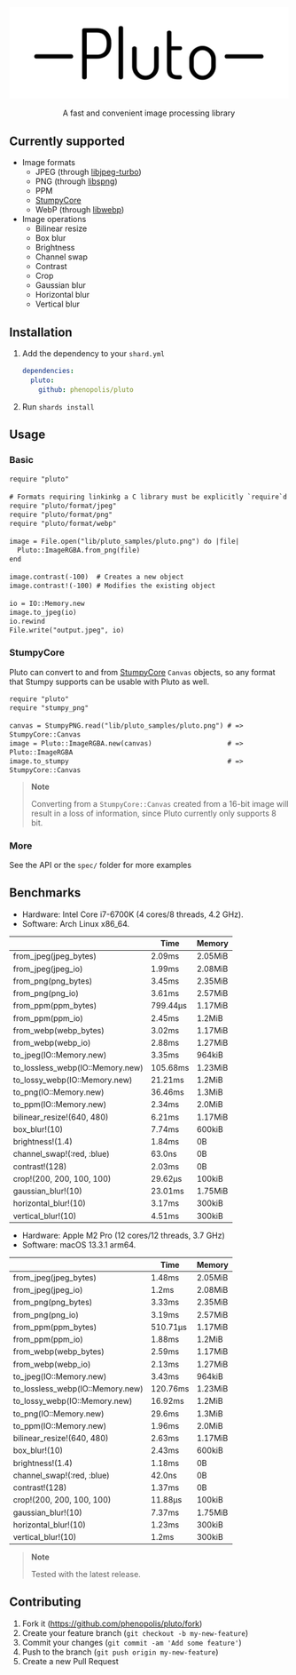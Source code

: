 <p align="center">
  <picture>
    <source
      media="(prefers-color-scheme: dark)"
      srcset="https://raw.githubusercontent.com/phenopolis/pluto-logo/main/logo-white.png"
    />
    <img
      alt="logo"
      src="https://raw.githubusercontent.com/phenopolis/pluto-logo/main/logo-black.png"
      width="720px"
    />
  </picture>
</p>

<p align="center">A fast and convenient image processing library</p>

## Currently supported

- Image formats
  - JPEG (through [libjpeg-turbo](https://github.com/libjpeg-turbo/libjpeg-turbo))
  - PNG (through [libspng](https://libspng.org/))
  - PPM
  - [StumpyCore](https://github.com/stumpycr/stumpy_core)
  - WebP (through [libwebp](https://developers.google.com/speed/webp))
- Image operations
  - Bilinear resize
  - Box blur
  - Brightness
  - Channel swap
  - Contrast
  - Crop
  - Gaussian blur
  - Horizontal blur
  - Vertical blur

## Installation

1. Add the dependency to your `shard.yml`

   ```yaml
   dependencies:
     pluto:
       github: phenopolis/pluto
   ```

2. Run `shards install`

## Usage

### Basic

```crystal
require "pluto"

# Formats requiring linkinkg a C library must be explicitly `require`d
require "pluto/format/jpeg"
require "pluto/format/png"
require "pluto/format/webp"

image = File.open("lib/pluto_samples/pluto.png") do |file|
  Pluto::ImageRGBA.from_png(file)
end

image.contrast(-100)  # Creates a new object
image.contrast!(-100) # Modifies the existing object

io = IO::Memory.new
image.to_jpeg(io)
io.rewind
File.write("output.jpeg", io)
```

### StumpyCore

Pluto can convert to and from [StumpyCore](https://github.com/stumpycr/stumpy_core) `Canvas` objects, so any format that Stumpy supports can be usable with Pluto as well.

```crystal
require "pluto"
require "stumpy_png"

canvas = StumpyPNG.read("lib/pluto_samples/pluto.png") # => StumpyCore::Canvas
image = Pluto::ImageRGBA.new(canvas)                   # => Pluto::ImageRGBA
image.to_stumpy                                        # => StumpyCore::Canvas
```

> **Note**
>
> Converting from a `StumpyCore::Canvas` created from a 16-bit image will result in a loss of information, since Pluto currently only supports 8 bit.

### More

See the API or the `spec/` folder for more examples

## Benchmarks

- Hardware: Intel Core i7-6700K (4 cores/8 threads, 4.2 GHz).
- Software: Arch Linux x86_64.

|                                  | Time     | Memory  |
| -------------------------------- | -------- | ------- |
| from_jpeg(jpeg_bytes)            | 2.09ms   | 2.05MiB |
| from_jpeg(jpeg_io)               | 1.99ms   | 2.08MiB |
| from_png(png_bytes)              | 3.45ms   | 2.35MiB |
| from_png(png_io)                 | 3.61ms   | 2.57MiB |
| from_ppm(ppm_bytes)              | 799.44µs | 1.17MiB |
| from_ppm(ppm_io)                 | 2.45ms   | 1.2MiB  |
| from_webp(webp_bytes)            | 3.02ms   | 1.17MiB |
| from_webp(webp_io)               | 2.88ms   | 1.27MiB |
| to_jpeg(IO::Memory.new)          | 3.35ms   | 964kiB  |
| to_lossless_webp(IO::Memory.new) | 105.68ms | 1.23MiB |
| to_lossy_webp(IO::Memory.new)    | 21.21ms  | 1.2MiB  |
| to_png(IO::Memory.new)           | 36.46ms  | 1.3MiB  |
| to_ppm(IO::Memory.new)           | 2.34ms   | 2.0MiB  |
| bilinear_resize!(640, 480)       | 6.21ms   | 1.17MiB |
| box_blur!(10)                    | 7.74ms   | 600kiB  |
| brightness!(1.4)                 | 1.84ms   | 0B      |
| channel_swap!(:red, :blue)       | 63.0ns   | 0B      |
| contrast!(128)                   | 2.03ms   | 0B      |
| crop!(200, 200, 100, 100)        | 29.62µs  | 100kiB  |
| gaussian_blur!(10)               | 23.01ms  | 1.75MiB |
| horizontal_blur!(10)             | 3.17ms   | 300kiB  |
| vertical_blur!(10)               | 4.51ms   | 300kiB  |

- Hardware: Apple M2 Pro (12 cores/12 threads, 3.7 GHz)
- Software: macOS 13.3.1 arm64.

|                                  | Time     | Memory  |
| -------------------------------- | -------- | ------- |
| from_jpeg(jpeg_bytes)            | 1.48ms   | 2.05MiB |
| from_jpeg(jpeg_io)               | 1.2ms    | 2.08MiB |
| from_png(png_bytes)              | 3.33ms   | 2.35MiB |
| from_png(png_io)                 | 3.19ms   | 2.57MiB |
| from_ppm(ppm_bytes)              | 510.71µs | 1.17MiB |
| from_ppm(ppm_io)                 | 1.88ms   | 1.2MiB  |
| from_webp(webp_bytes)            | 2.59ms   | 1.17MiB |
| from_webp(webp_io)               | 2.13ms   | 1.27MiB |
| to_jpeg(IO::Memory.new)          | 3.43ms   | 964kiB  |
| to_lossless_webp(IO::Memory.new) | 120.76ms | 1.23MiB |
| to_lossy_webp(IO::Memory.new)    | 16.92ms  | 1.2MiB  |
| to_png(IO::Memory.new)           | 29.6ms   | 1.3MiB  |
| to_ppm(IO::Memory.new)           | 1.96ms   | 2.0MiB  |
| bilinear_resize!(640, 480)       | 2.63ms   | 1.17MiB |
| box_blur!(10)                    | 2.43ms   | 600kiB  |
| brightness!(1.4)                 | 1.18ms   | 0B      |
| channel_swap!(:red, :blue)       | 42.0ns   | 0B      |
| contrast!(128)                   | 1.37ms   | 0B      |
| crop!(200, 200, 100, 100)        | 11.88µs  | 100kiB  |
| gaussian_blur!(10)               | 7.37ms   | 1.75MiB |
| horizontal_blur!(10)             | 1.23ms   | 300kiB  |
| vertical_blur!(10)               | 1.2ms    | 300kiB  |

> **Note**
>
> Tested with the latest release.

## Contributing

1. Fork it (<https://github.com/phenopolis/pluto/fork>)
2. Create your feature branch (`git checkout -b my-new-feature`)
3. Commit your changes (`git commit -am 'Add some feature'`)
4. Push to the branch (`git push origin my-new-feature`)
5. Create a new Pull Request
